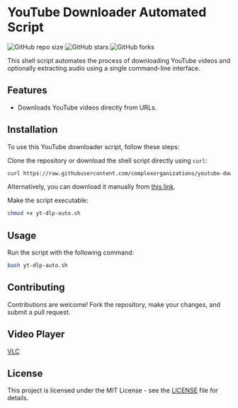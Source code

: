# YouTube Downloader Automated Script

![GitHub repo size](https://img.shields.io/github/repo-size/complexorganizations/youtube-download-script)
![GitHub stars](https://img.shields.io/github/stars/complexorganizations/youtube-download-script?style=social)
![GitHub forks](https://img.shields.io/github/forks/complexorganizations/youtube-download-script?style=social)

This shell script automates the process of downloading YouTube videos and optionally extracting audio using a single command-line interface.

## Features

- Downloads YouTube videos directly from URLs.

## Installation

To use this YouTube downloader script, follow these steps:

Clone the repository or download the shell script directly using `curl`:

```bash
curl https://raw.githubusercontent.com/complexorganizations/youtube-download-script/main/yt-dlp-auto.sh -o yt-dlp-auto.sh
```

Alternatively, you can download it manually from [this link](https://raw.githubusercontent.com/complexorganizations/youtube-download-script/main/yt-dlp-auto.sh).

Make the script executable:

```bash
chmod +x yt-dlp-auto.sh
```

## Usage

Run the script with the following command:

```bash
bash yt-dlp-auto.sh
```

## Contributing

Contributions are welcome! Fork the repository, make your changes, and submit a pull request.

## Video Player
[VLC](https://www.videolan.org/)

## License

This project is licensed under the MIT License - see the [LICENSE](https://github.com/complexorganizations/youtube-download-script/blob/main/license.md) file for details.
